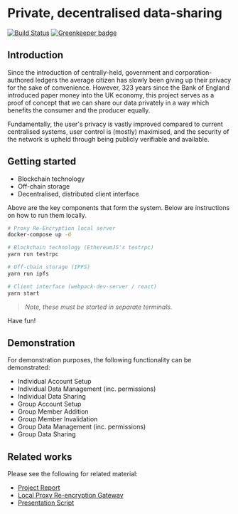 # Private, decentralised data-sharing

[![Build Status](https://travis-ci.com/FreddieLindsey/truffle-webpack-boilerplate.svg?token=2txBfbss4toxp7qpR4fW&branch=master)](https://travis-ci.com/FreddieLindsey/truffle-webpack-boilerplate) [![Greenkeeper badge](https://badges.greenkeeper.io/FreddieLindsey/decent-data-client.svg)](https://greenkeeper.io/)

## Introduction

Since the introduction of centrally-held, government and corporation-authored ledgers the average citizen has slowly been giving up their privacy for the sake of convenience. However, 323 years since the Bank of England introduced paper money into the UK economy, this project serves as a proof of concept that we can share our data privately in a way which benefits the consumer and the producer equally.

Fundamentally, the user's privacy is vastly improved compared to current centralised systems, user control is (mostly) maximised, and the security of the network is upheld through being publicly verifiable and available.

## Getting started

- Blockchain technology
- Off-chain storage
- Decentralised, distributed client interface

Above are the key components that form the system. Below are instructions on how to run them locally.

```bash
# Proxy Re-Encryption local server
docker-compose up -d

# Blockchain technology (EthereumJS's testrpc)
yarn run testrpc

# Off-chain storage (IPFS)
yarn run ipfs

# Client interface (webpack-dev-server / react)
yarn start
```

> *Note, these must be started in separate terminals.*

Have fun!

## Demonstration

For demonstration purposes, the following functionality can be demonstrated:

- Individual Account Setup
- Individual Data Management (inc. permissions)
- Individual Data Sharing
- Group Account Setup
- Group Member Addition
- Group Member Invalidation
- Group Data Management (inc. permissions)
- Group Data Sharing

## Related works

Please see the following for related material:

- [Project Report](https://github.com/FreddieLindsey/blockchain-layered-data-access)
- [Local Proxy Re-encryption Gateway](https://github.com/FreddieLindsey/blockchain-layered-data-access-gateway)
- [Presentation Script](https://github.com/FreddieLindsey/blockchain-layered-data-access-presentation)
